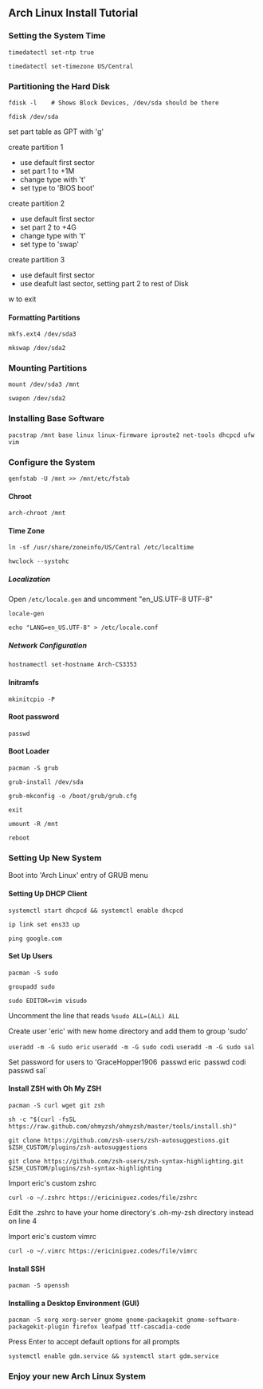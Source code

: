 ## Arch Linux Install Tutorial

### Setting the System Time
`timedatectl set-ntp true`

`timedatectl set-timezone US/Central`

### Partitioning the Hard Disk
`fdisk -l    # Shows Block Devices, /dev/sda should be there`

`fdisk /dev/sda`

set part table as GPT with 'g'

create partition 1
* use default first sector
* set part 1 to +1M
* change type with 't'
* set type to 'BIOS boot'

create partition 2
* use default first sector
* set part 2 to +4G
* change type with 't'
* set type to 'swap'

create partition 3
* use default first sector
* use deafult last sector, setting part 2 to rest of Disk

w to exit

#### Formatting Partitions

`mkfs.ext4 /dev/sda3`

`mkswap /dev/sda2`

### Mounting Partitions

`mount /dev/sda3 /mnt`

`swapon /dev/sda2`

### Installing Base Software

`pacstrap /mnt base linux linux-firmware iproute2 net-tools dhcpcd ufw vim`

### Configure the System

`genfstab -U /mnt >> /mnt/etc/fstab`

#### Chroot

`arch-chroot /mnt`

#### Time Zone

`ln -sf /usr/share/zoneinfo/US/Central /etc/localtime`

`hwclock --systohc`

##### Localization

Open `/etc/locale.gen` and uncomment "en_US.UTF-8 UTF-8"

`locale-gen`

`echo "LANG=en_US.UTF-8" > /etc/locale.conf`

##### Network Configuration

`hostnamectl set-hostname Arch-CS3353`

#### Initramfs

`mkinitcpio -P`

#### Root password

`passwd`

#### Boot Loader

`pacman -S grub`

`grub-install /dev/sda`

`grub-mkconfig -o /boot/grub/grub.cfg`

`exit`

`umount -R /mnt`

`reboot`

### Setting Up New System

Boot into 'Arch Linux' entry of GRUB menu


#### Setting Up DHCP Client

`systemctl start dhcpcd && systemctl enable dhcpcd`

`ip link set ens33 up`

`ping google.com`

#### Set Up Users

`pacman -S sudo`

`groupadd sudo`

`sudo EDITOR=vim visudo`

Uncomment the line that reads `%sudo ALL=(ALL) ALL`

Create user 'eric' with new home directory and add them to group 'sudo'

`useradd -m -G sudo eric`
`useradd -m -G sudo codi`
`useradd -m -G sudo sal`

Set password for users to 'GraceHopper1906`
`passwd eric`
`passwd codi`
`passwd sal`

#### Install ZSH with Oh My ZSH

`pacman -S curl wget git zsh`

`sh -c "$(curl -fsSL https://raw.github.com/ohmyzsh/ohmyzsh/master/tools/install.sh)"`

`git clone https://github.com/zsh-users/zsh-autosuggestions.git $ZSH_CUSTOM/plugins/zsh-autosuggestions`

`git clone https://github.com/zsh-users/zsh-syntax-highlighting.git $ZSH_CUSTOM/plugins/zsh-syntax-highlighting`

Import eric's custom zshrc

`curl -o ~/.zshrc https://ericiniguez.codes/file/zshrc`

Edit the .zshrc to have your home directory's .oh-my-zsh directory instead on line 4

Import eric's custom vimrc 

`curl -o ~/.vimrc https://ericiniguez.codes/file/vimrc`

#### Install SSH

`pacman -S openssh`

#### Installing a Desktop Environment (GUI)

`pacman -S xorg xorg-server gnome gnome-packagekit gnome-software-packagekit-plugin firefox leafpad ttf-cascadia-code`

Press Enter to accept default options for all prompts

`systemctl enable gdm.service && systemctl start gdm.service`

### Enjoy your new Arch Linux System